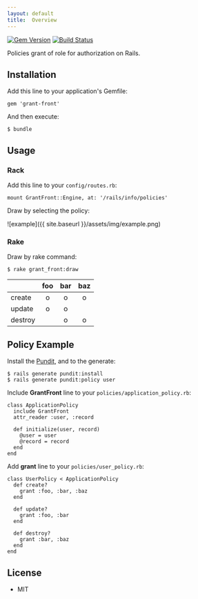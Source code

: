 ```yaml
---
layout: default
title:  Overview
---
```


[![Gem Version](https://badge.fury.io/rb/grant-front.svg)](http://badge.fury.io/rb/grant-front) [![Build Status](https://travis-ci.org/ogom/grant-front.png?branch=master)](https://travis-ci.org/ogom/grant-front)

Policies grant of role for authorization on Rails.

## Installation

Add this line to your application's Gemfile:

```
gem 'grant-front'
```

And then execute:

```
$ bundle
```

## Usage

### Rack

Add this line to your `config/routes.rb`:

```
mount GrantFront::Engine, at: '/rails/info/policies'
```

Draw by selecting the policy:

![example]({{ site.baseurl }}/assets/img/example.png)

### Rake

Draw by rake command:

```
$ rake grant_front:draw
```

||foo|bar|baz|
|:-|:-:|:-:|:-:|
|create|o|o|o|
|update|o|o||
|destroy||o|o|

## Policy Example

Install the [Pundit](https://github.com/elabs/pundit), and to the generate:

```
$ rails generate pundit:install
$ rails generate pundit:policy user
```

Include **GrantFront** line to your `policies/application_policy.rb`:

```
class ApplicationPolicy
  include GrantFront
  attr_reader :user, :record

  def initialize(user, record)
    @user = user
    @record = record
  end
end
```

Add **grant** line to your `policies/user_policy.rb`:

```
class UserPolicy < ApplicationPolicy
  def create?
    grant :foo, :bar, :baz
  end

  def update?
    grant :foo, :bar
  end

  def destroy?
    grant :bar, :baz
  end
end
```

## License

* MIT
